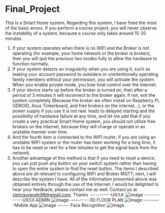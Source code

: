 # Final_Project
This is a Smart Home system.
Regarding this system, I have fixed the most of the basic errors. If you perform a course project, you will never observe the instability of a system, because a course only takes around 15-20 minutes.
1. If your system operates when there is no WIFI and the Broker is not operating (for example, your home network or the broker is broken), then you will quit the previous two modes fully to allow the hardware to function normally.
2. If your system detects an irregularity when you are using it, such as leaking your account password to outsiders or unintentionally operating family members without your permission, you will activate the system. When you enable private mode, you lose total control over the internet.
3. If your device starts up before the broker is turned on, then after a period of 3 minutes it will reconnect to the broker again, if not, exit the system completely.(Because the broker we often install on Raspberry Pi, ODROID, Asus Tinkerboard, and free brokers on the internet...), or the power supply if you use it is not real. leads to delayed starting and the possibility of hardware failure at any time, and let me add that if you create a very practical Smart Home system, you should not utilize free brokers on the internet, because they will charge or operate in an unstable manner over time.
4. And the fourth item is connected to the WIFI router; if you are using an unstable WIFI system or the router has been working for a long time, it has to be reset or rest for a few minutes to get the signal back from the network.
5. Another advantage of this method is that if you need to reset a device, you can just push any button on your switch system rather than having to open the entire system to find the reset button. The items I described above are all relevant to configuring WIFI and Broker MQTT; next, I will describe the system I have.
All of the information presented above was obtained entirely through the use of the Internet; I would be delighted to hear your feedback; please contact me as well. Contact us at vietnguyendn99@gmail.com. Thanks
-----------UX/UI:
![image](https://user-images.githubusercontent.com/74348080/155460346-e6a84971-ed85-4cf0-97e8-051a44748178.png)
-------------UX/UI ADMIN
![image](https://user-images.githubusercontent.com/74348080/155460490-898055ba-6d5b-4b15-b5e2-2a90607bea35.png)
----------3D FLOOR PLAN
![image](https://user-images.githubusercontent.com/74348080/155460411-108acd1d-9088-473e-b0ea-a08c466e32c3.png)
---------Mobile App
![image](https://user-images.githubusercontent.com/74348080/155460457-4b256b15-28d0-4a8a-a5d3-68b1cc9481b2.png)
------ Face Recognition
![image](https://user-images.githubusercontent.com/74348080/155462776-048e420b-7cd8-475f-88bd-73b330645f20.png)
